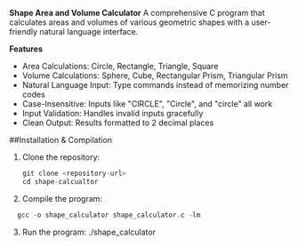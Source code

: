 **Shape Area and Volume Calculator**
A comprehensive C program that calculates areas and volumes of various geometric shapes with a user-friendly natural language interface.

**Features**
- Area Calculations: Circle, Rectangle, Triangle, Square
- Volume Calculations: Sphere, Cube, Rectangular Prism, Triangular Prism
- Natural Language Input: Type commands instead of memorizing number codes
- Case-Insensitive: Inputs like "CIRCLE", "Circle", and "circle" all work
- Input Validation: Handles invalid inputs gracefully
- Clean Output: Results formatted to 2 decimal places

##Installation & Compilation
1. Clone the repository:
   ```C
   git clone <repository-url>
   cd shape-calcualtor

2. Compile the program:
 ```C
   gcc -o shape_calculator shape_calculator.c -lm
```

3. Run the program:
./shape_calculator
